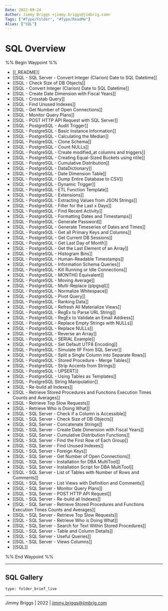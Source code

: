 ```yaml
---
Date: 2022-09-24
Author: Jimmy Briggs <jimmy.briggs@jimbrig.com>
Tags: ["#Type/Folder", "#Type/ReadMe"]
Alias: ["SQL"]
---
```


# SQL Overview

%% Begin Waypoint %%
- [[_README]]
- [[SQL -  SQL Server - Convert Integer (Clarion) Date to SQL Datetime]]
- [[SQL - Check Size of DB Objects]]
- [[SQL - Convert Integer (Clarion) Date to SQL Datetime]]
- [[SQL - Create Date Dimension with Fiscal Years]]
- [[SQL - Crosstab Query]]
- [[SQL - Find Unused Indexes]]
- [[SQL - Get Number of Open Connections]]
- [[SQL - Monitor Query Plans]]
- [[SQL - POST HTTP API Request with SQL Server]]
- [[SQL - PostgreSQL - Audit Trigger]]
- [[SQL - PostgreSQL - Basic Instance Information]]
- [[SQL - PostgreSQL - Calculating the Median]]
- [[SQL - PostgreSQL - Clone Schema]]
- [[SQL - PostgreSQL - Count NULLs]]
- [[SQL - PostgreSQL - Create modified_at columns and triggers]]
- [[SQL - PostgreSQL - Creating Equal-Sized Buckets using ntile]]
- [[SQL - PostgreSQL - Cumulative Distribution]]
- [[SQL - PostgreSQL - DataDictionary]]
- [[SQL - PostgreSQL - Date Dimension Table]]
- [[SQL - PostgreSQL - Dump Entire Database to CSV]]
- [[SQL - PostgreSQL - Dynamic Trigger]]
- [[SQL - PostgreSQL - ETL Function Template]]
- [[SQL - PostgreSQL - Extensions]]
- [[SQL - PostgreSQL - Extracting Values from JSON Strings]]
- [[SQL - PostgreSQL - Filter for the Last x Days]]
- [[SQL - PostgreSQL - Find Recent Activity]]
- [[SQL - PostgreSQL - Formatting Dates and Timestamps]]
- [[SQL - PostgreSQL - Generate Password]]
- [[SQL - PostgreSQL - Generate Timeseries of Dates and Times]]
- [[SQL - PostgreSQL - Get all Primary Keys and Columns]]
- [[SQL - PostgreSQL - Get Current DB Sessions]]
- [[SQL - PostgreSQL - Get Last Day of Month]]
- [[SQL - PostgreSQL - Get the Last Element of an Array]]
- [[SQL - PostgreSQL - Histogram Bins]]
- [[SQL - PostgreSQL - Human-Readable Timestamps]]
- [[SQL - PostgreSQL - Information Schema Queries]]
- [[SQL - PostgreSQL - Kill Running or Idle Connections]]
- [[SQL - PostgreSQL - MONTH() Equivalent]]
- [[SQL - PostgreSQL - Moving Average]]
- [[SQL - PostgreSQL - Multi-Replace (plpgsql)]]
- [[SQL - PostgreSQL - Normalize Whitespace]]
- [[SQL - PostgreSQL - Pivot Query]]
- [[SQL - PostgreSQL - Ranking Data]]
- [[SQL - PostgreSQL - Refresh All Materialize Views]]
- [[SQL - PostgreSQL - RegEx to Parse URL String]]
- [[SQL - PostgreSQL - RegEx to Validate an Email Address]]
- [[SQL - PostgreSQL - Replace Empty Strings with NULLs]]
- [[SQL - PostgreSQL - Replace NULLs]]
- [[SQL - PostgreSQL - Reverse an Array]]
- [[SQL - PostgreSQL - SERIAL Example]]
- [[SQL - PostgreSQL - Set Default UTF8 Encoding]]
- [[SQL - PostgreSQL - Simulate IIF From SQL Server]]
- [[SQL - PostgreSQL - Split a Single Column into Separate Rows]]
- [[SQL - PostgreSQL - Stored Procedure - Merge Tables]]
- [[SQL - PostgreSQL - Strip Accents from Strings]]
- [[SQL - PostgreSQL - UPSERT]]
- [[SQL - PostgreSQL - Using Tables as Templates]]
- [[SQL - PostgreSQL String Manipulation]]
- [[SQL - Re-build all Indexes]]
- [[SQL - Retrieve Stored Procedures and Functions Execution Times Counts and Averages]]
- [[SQL - Retrieve Top Slow Requests]]
- [[SQL - Retrieve Who is Doing What]]
- [[SQL - SQL Server - Check if a Column is Accessible]]
- [[SQL - SQL Server - Check Size of DB Objects]]
- [[SQL - SQL Server - Concatenate Strings]]
- [[SQL - SQL Server - Create Date Dimension with Fiscal Years]]
- [[SQL - SQL Server - Cumulative Distribution Functions]]
- [[SQL - SQL Server - Find the First Row of Each Group]]
- [[SQL - SQL Server - Find Unused Indexes]]
- [[SQL - SQL Server - Foreign Keys]]
- [[SQL - SQL Server - Get Number of Open Connections]]
- [[SQL - SQL Server - Installation for DBA MultiTool]]
- [[SQL - SQL Server - Installation Script for DBA MultiTool]]
- [[SQL - SQL Server - List of Tables with Number of Rows and Comments]]
- [[SQL - SQL Server - List Views with Definition and Comments]]
- [[SQL - SQL Server - Monitor Query Plans]]
- [[SQL - SQL Server - POST HTTP API Request]]
- [[SQL - SQL Server - Re-build all Indexes]]
- [[SQL - SQL Server - Retrieve Stored Procedures and Functions Execution Times Counts and Averages]]
- [[SQL - SQL Server - Retrieve Top Slow Requests]]
- [[SQL - SQL Server - Retrieve Who is Doing What]]
- [[SQL - SQL Server - Search for Text Within Stored Procedures]]
- [[SQL - SQL Server - Table and Column Details]]
- [[SQL - SQL Server - Useful Queries]]
- [[SQL - SQL Server - Views Columns]]
- [[SQL]]

%% End Waypoint %%

***

## SQL Gallery

 
```ccard
type: folder_brief_live
```
 

***

Jimmy Briggs | 2022 | <jimmy.briggs@jimbrig.com>



